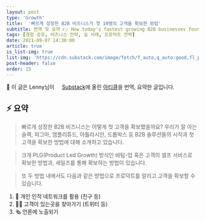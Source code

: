 ```yaml
---
layout: post
type: 'Growth'
title:  '빠르게 성장한 B2B 비즈니스가 첫 10명의 고객을 확보한 방법'
subtitle: 번역 및 요약 👉 How today's fastest growing B2B businesses found their first ten customers
tags: [경험 공유, 비즈니스 전략, 실 사례, 프로덕트 전략]
date: 2021-09-07 14:30:00
article: true
is_list-img: true
list-img: 'https://cdn.substack.com/image/fetch/f_auto,q_auto:good,fl_progressive:steep/https%3A%2F%2Fbucketeer-e05bbc84-baa3-437e-9518-adb32be77984.s3.amazonaws.com%2Fpublic%2Fimages%2Fdac51716-54f1-48dd-bec3-5f9c820abbc1_6000x4074.png'
post-header: false
order: 15
---
```


<p class="text-gray">
 🔗 이 글은 Lenny님이 <a href='https://www.lennysnewsletter.com/' target='blank' rel='nofollow' id='outlink1' onclick='clickedOutlink(outlink1)'><img src='https://www.google.com/s2/favicons?sz=64&domain=https://www.lennysnewsletter.com/' style='display:inline; height: 1em; position: relative; bottom: -2px; margin-right: 2px;'>Substack</a>에 올린 <a href='https://www.lennysnewsletter.com/p/how-todays-fastest-growing-b2b-businesses' target='blank' rel='nofollow' id='outlink2' onclick='clickedOutlink(outlink2)'>아티클</a>을 번역, 요약한 글입니다.
</p>

## ⚡️ 요약

> 빠르게 성장한 B2B 비즈니스는 어떻게 첫 고객을 확보했을까요? 우리가 잘 아는 슬랙, 피그마, 앰플리튜드, 아틀라시안, 드롭박스 등 B2B 솔루션들의 시작과 첫 고객을 확보한 방법에 대해 소개하고 있습니다. 

> 크게 PLG(Product Led Growth) 방식인 바텀-업 혹은 고객의 셀프 서비스로 확보한 방법과, 세일즈를 통해 확보하는 방법이 있습니다.

> 또 두 방법 내에서도 다음과 같은 방법으로 프로덕트를 알리고 고객을 확보할 수 있습니다.

1. 👋 개인 인적 네트워크를 활용 (친구 등)
2. 🧗‍♀️ 고객이 있는곳을 찾아가기 (트위터 등)
3. 🗞 언론에 노출되기
